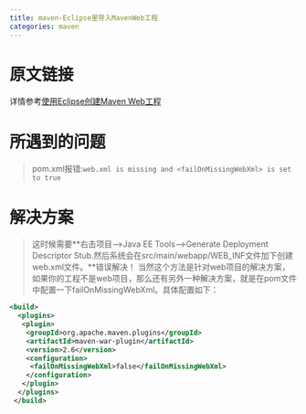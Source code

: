 ```yaml
---
title: maven-Eclipse里导入MavenWeb工程
categories: maven
---
```


# 原文链接
详情参考[使用Eclipse创建Maven Web工程](http://jingyan.baidu.com/article/9f63fb91a7d2a5c8400f0e20.html)

# 所遇到的问题
> pom.xml报错:`web.xml is missing and <failOnMissingWebXml> is set to true`

# 解决方案
> 这时候需要**右击项目——>Java EE Tools——>Generate Deployment Descriptor Stub.然后系统会在src/main/webapp/WEB_INF文件加下创建web.xml文件。**错误解决！
> 当然这个方法是针对web项目的解决方案，如果你的工程不是web项目，那么还有另外一种解决方案，就是在pom文件中配置一下failOnMissingWebXml。具体配置如下：
``` xml
<build>
  <plugins>
   <plugin>
    <groupId>org.apache.maven.plugins</groupId>
    <artifactId>maven-war-plugin</artifactId>
    <version>2.6</version>
    <configuration>
     <failOnMissingWebXml>false</failOnMissingWebXml>
    </configuration>
   </plugin>
  </plugins>
 </build>
```
